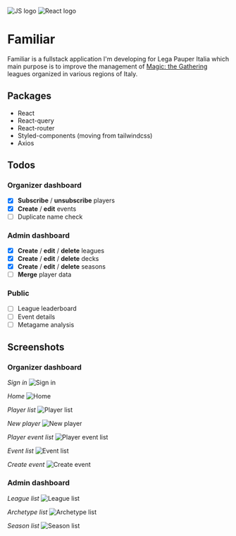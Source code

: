 ![JS logo](https://i.imgur.com/tvJMlaz.png)
![React logo](https://i.imgur.com/6srbJj2.png)

# Familiar
Familiar is a fullstack application I'm developing for Lega Pauper Italia which main purpose is to improve the management of [Magic: the Gathering](https://en.wikipedia.org/wiki/Magic:_The_Gathering) leagues organized in various regions of Italy. 

## Packages
- React
- React-query
- React-router
- Styled-components (moving from tailwindcss)
- Axios

## Todos

### Organizer dashboard 
- [x] **Subscribe** / **unsubscribe** players
- [x] **Create** / **edit** events
- [ ] Duplicate name check

### Admin dashboard
- [x] **Create** /  **edit** / **delete** leagues 
- [x] **Create** /  **edit** / **delete** decks 
- [x] **Create** /  **edit** / **delete** seasons 
- [ ] **Merge** player data 

### Public
- [ ] League leaderboard  
- [ ] Event details 
- [ ] Metagame analysis

## Screenshots

### Organizer dashboard

*Sign in*
![Sign in](https://i.imgur.com/4vmc0ya.png)

*Home*
![Home](https://i.imgur.com/KEEvLkM.png)

*Player list*
![Player list](https://i.imgur.com/cqDuSBO.png)

*New player*
![New player](https://i.imgur.com/xPvwzfK.png)

*Player event list*
![Player event list](https://i.imgur.com/I5p4z9m.png)

*Event list*
![Event list](https://i.imgur.com/D73PlyP.png)

*Create event*
![Create event](https://i.imgur.com/3NcTQwf.png)

### Admin dashboard

*League list*
![League list](https://i.imgur.com/yx8J8nU.png)

*Archetype list*
![Archetype list](https://i.imgur.com/IM8zOw6.png)

*Season list*
![Season list](https://i.imgur.com/ffel3v9.png)

